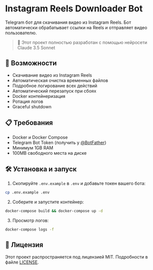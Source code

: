 # Instagram Reels Downloader Bot

Telegram бот для скачивания видео из Instagram Reels. Бот автоматически обрабатывает ссылки на Reels и отправляет видео пользователю.

> 🤖 Этот проект полностью разработан с помощью нейросети Claude 3.5 Sonnet

## 🚀 Возможности

- Скачивание видео из Instagram Reels
- Автоматическая очистка временных файлов
- Подробное логирование всех действий
- Автоматический перезапуск при сбоях
- Docker контейнеризация
- Ротация логов
- Graceful shutdown

## 📋 Требования

- Docker и Docker Compose
- Telegram Bot Token (получить у [@BotFather](https://t.me/BotFather))
- Минимум 1GB RAM
- 100MB свободного места на диске

## 🛠 Установка и запуск

1. Скопируйте `.env.example` в `.env` и добавьте токен вашего бота:
```bash
cp .env.example .env
```

2. Соберите и запустите контейнер:
```bash
docker-compose build && docker-compose up -d
```

3. Просмотр логов:
```bash
docker-compose logs -f
```

## 📝 Лицензия

Этот проект распространяется под лицензией MIT. Подробности в файле [LICENSE](LICENSE).